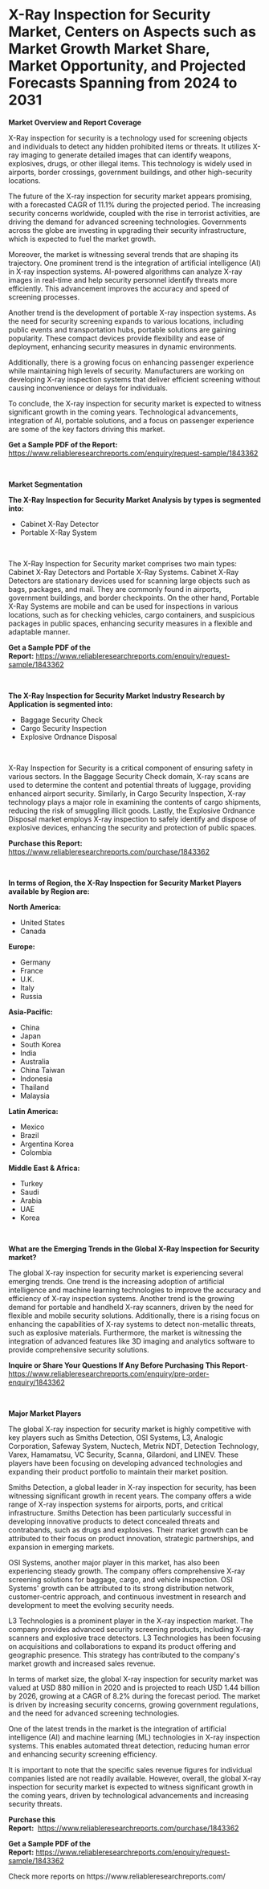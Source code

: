 <p><h1>X-Ray Inspection for Security Market, Centers on Aspects such as Market Growth Market Share, Market Opportunity, and Projected Forecasts Spanning from 2024 to 2031</h1></p><p><strong>Market Overview and Report Coverage</strong></p>
<p><p>X-Ray inspection for security is a technology used for screening objects and individuals to detect any hidden prohibited items or threats. It utilizes X-ray imaging to generate detailed images that can identify weapons, explosives, drugs, or other illegal items. This technology is widely used in airports, border crossings, government buildings, and other high-security locations.</p><p>The future of the X-ray inspection for security market appears promising, with a forecasted CAGR of 11.1% during the projected period. The increasing security concerns worldwide, coupled with the rise in terrorist activities, are driving the demand for advanced screening technologies. Governments across the globe are investing in upgrading their security infrastructure, which is expected to fuel the market growth.</p><p>Moreover, the market is witnessing several trends that are shaping its trajectory. One prominent trend is the integration of artificial intelligence (AI) in X-ray inspection systems. AI-powered algorithms can analyze X-ray images in real-time and help security personnel identify threats more efficiently. This advancement improves the accuracy and speed of screening processes.</p><p>Another trend is the development of portable X-ray inspection systems. As the need for security screening expands to various locations, including public events and transportation hubs, portable solutions are gaining popularity. These compact devices provide flexibility and ease of deployment, enhancing security measures in dynamic environments.</p><p>Additionally, there is a growing focus on enhancing passenger experience while maintaining high levels of security. Manufacturers are working on developing X-ray inspection systems that deliver efficient screening without causing inconvenience or delays for individuals.</p><p>To conclude, the X-ray inspection for security market is expected to witness significant growth in the coming years. Technological advancements, integration of AI, portable solutions, and a focus on passenger experience are some of the key factors driving this market.</p></p>
<p><strong>Get a Sample PDF of the Report:</strong> <a href="https://www.reliableresearchreports.com/enquiry/request-sample/1843362">https://www.reliableresearchreports.com/enquiry/request-sample/1843362</a></p>
<p>&nbsp;</p>
<p><strong>Market Segmentation</strong></p>
<p><strong>The X-Ray Inspection for Security Market Analysis by types is segmented into:</strong></p>
<p><ul><li>Cabinet X-Ray Detector</li><li>Portable X-Ray System</li></ul></p>
<p>&nbsp;</p>
<p><p>The X-Ray Inspection for Security market comprises two main types: Cabinet X-Ray Detectors and Portable X-Ray Systems. Cabinet X-Ray Detectors are stationary devices used for scanning large objects such as bags, packages, and mail. They are commonly found in airports, government buildings, and border checkpoints. On the other hand, Portable X-Ray Systems are mobile and can be used for inspections in various locations, such as for checking vehicles, cargo containers, and suspicious packages in public spaces, enhancing security measures in a flexible and adaptable manner.</p></p>
<p><strong>Get a Sample PDF of the Report:</strong>&nbsp;<a href="https://www.reliableresearchreports.com/enquiry/request-sample/1843362">https://www.reliableresearchreports.com/enquiry/request-sample/1843362</a></p>
<p>&nbsp;</p>
<p><strong>The X-Ray Inspection for Security Market Industry Research by Application is segmented into:</strong></p>
<p><ul><li>Baggage Security Check</li><li>Cargo Security Inspection</li><li>Explosive Ordnance Disposal</li></ul></p>
<p>&nbsp;</p>
<p><p>X-Ray Inspection for Security is a critical component of ensuring safety in various sectors. In the Baggage Security Check domain, X-ray scans are used to determine the content and potential threats of luggage, providing enhanced airport security. Similarly, in Cargo Security Inspection, X-ray technology plays a major role in examining the contents of cargo shipments, reducing the risk of smuggling illicit goods. Lastly, the Explosive Ordnance Disposal market employs X-ray inspection to safely identify and dispose of explosive devices, enhancing the security and protection of public spaces.</p></p>
<p><strong>Purchase this Report:</strong>&nbsp; <a href="https://www.reliableresearchreports.com/purchase/1843362">https://www.reliableresearchreports.com/purchase/1843362</a></p>
<p>&nbsp;</p>
<p><strong>In terms of Region, the X-Ray Inspection for Security Market Players available by Region are:</strong></p>
<p>
    <p> <strong> North America: </strong>
        <ul>
            <li>United States</li>
            <li>Canada</li>
        </ul>
        </p> 
    <p> <strong> Europe: </strong>
        <ul>
            <li>Germany</li>
            <li>France</li>
            <li>U.K.</li>
            <li>Italy</li>
            <li>Russia</li>
        </ul>
        </p> 
    <p> <strong> Asia-Pacific: </strong>
        <ul>
            <li>China</li>
            <li>Japan</li>
            <li>South Korea</li>
            <li>India</li>
            <li>Australia</li>
            <li>China Taiwan</li>
            <li>Indonesia</li>
            <li>Thailand</li>
            <li>Malaysia</li>
        </ul>
        </p> 
    <p> <strong> Latin America: </strong>
        <ul>
            <li>Mexico</li>
            <li>Brazil</li>
            <li>Argentina Korea</li>
            <li>Colombia</li>
        </ul>
        </p> 
    <p> <strong> Middle East & Africa: </strong>
        <ul>
            <li>Turkey</li>
            <li>Saudi</li>
            <li>Arabia</li>
            <li>UAE</li>
            <li>Korea</li>
        </ul>
    </p>
    </p>
<p>&nbsp;</p>
<p><strong>What are the Emerging Trends in the Global X-Ray Inspection for Security market?</strong></p>
<p><p>The global X-ray inspection for security market is experiencing several emerging trends. One trend is the increasing adoption of artificial intelligence and machine learning technologies to improve the accuracy and efficiency of X-ray inspection systems. Another trend is the growing demand for portable and handheld X-ray scanners, driven by the need for flexible and mobile security solutions. Additionally, there is a rising focus on enhancing the capabilities of X-ray systems to detect non-metallic threats, such as explosive materials. Furthermore, the market is witnessing the integration of advanced features like 3D imaging and analytics software to provide comprehensive security solutions.</p></p>
<p><strong>Inquire or Share Your Questions If Any Before Purchasing This Report</strong>- <a href="https://www.reliableresearchreports.com/enquiry/pre-order-enquiry/1843362">https://www.reliableresearchreports.com/enquiry/pre-order-enquiry/1843362</a></p>
<p>&nbsp;</p>
<p><strong>Major Market Players</strong></p>
<p><p>The global X-ray inspection for security market is highly competitive with key players such as Smiths Detection, OSI Systems, L3, Analogic Corporation, Safeway System, Nuctech, Metrix NDT, Detection Technology, Varex, Hamamatsu, VC Security, Scanna, Gilardoni, and LINEV. These players have been focusing on developing advanced technologies and expanding their product portfolio to maintain their market position.</p><p>Smiths Detection, a global leader in X-ray inspection for security, has been witnessing significant growth in recent years. The company offers a wide range of X-ray inspection systems for airports, ports, and critical infrastructure. Smiths Detection has been particularly successful in developing innovative products to detect concealed threats and contrabands, such as drugs and explosives. Their market growth can be attributed to their focus on product innovation, strategic partnerships, and expansion in emerging markets.</p><p>OSI Systems, another major player in this market, has also been experiencing steady growth. The company offers comprehensive X-ray screening solutions for baggage, cargo, and vehicle inspection. OSI Systems' growth can be attributed to its strong distribution network, customer-centric approach, and continuous investment in research and development to meet the evolving security needs.</p><p>L3 Technologies is a prominent player in the X-ray inspection market. The company provides advanced security screening products, including X-ray scanners and explosive trace detectors. L3 Technologies has been focusing on acquisitions and collaborations to expand its product offering and geographic presence. This strategy has contributed to the company's market growth and increased sales revenue.</p><p>In terms of market size, the global X-ray inspection for security market was valued at USD 880 million in 2020 and is projected to reach USD 1.44 billion by 2026, growing at a CAGR of 8.2% during the forecast period. The market is driven by increasing security concerns, growing government regulations, and the need for advanced screening technologies.</p><p>One of the latest trends in the market is the integration of artificial intelligence (AI) and machine learning (ML) technologies in X-ray inspection systems. This enables automated threat detection, reducing human error and enhancing security screening efficiency.</p><p>It is important to note that the specific sales revenue figures for individual companies listed are not readily available. However, overall, the global X-ray inspection for security market is expected to witness significant growth in the coming years, driven by technological advancements and increasing security threats.</p></p>
<p><strong>Purchase this Report:</strong>&nbsp;&nbsp;<a href="https://www.reliableresearchreports.com/purchase/1843362">https://www.reliableresearchreports.com/purchase/1843362</a></p>
<p></p>
<p><strong>Get a Sample PDF of the Report:</strong>&nbsp;<a href="https://www.reliableresearchreports.com/enquiry/request-sample/1843362">https://www.reliableresearchreports.com/enquiry/request-sample/1843362</a></p>
<p>Check more reports on https://www.reliableresearchreports.com/</p>